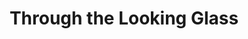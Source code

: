 ---
pid: rs123
title: Through the Looking Glass
location_transcription: Rittenhouse are
coordinates: "[-75.171937161624, 39.949103456192]"
zipcode: '19147'
gen_neighborhood: South Philadelphia
neighborhood: Queen Village,Bella Vista,Pennsport,Italian Market
outside_phl: 
age: '33'
age_range: 30-39
instagram: 
image_file_name: rs_123.jpg
proposal_transcription: Viewer gets live feed from a different area of the city they
  may never have been
topic: Environment
topic_summary: 0, 0
type: Digital,Interactive,Image
keywords_other: 
credit: Adam Wodka
image_labels: A looking glass
twitter: 
facebook: 
permalink: "/monuments/rs123/"
layout: item-page
---
